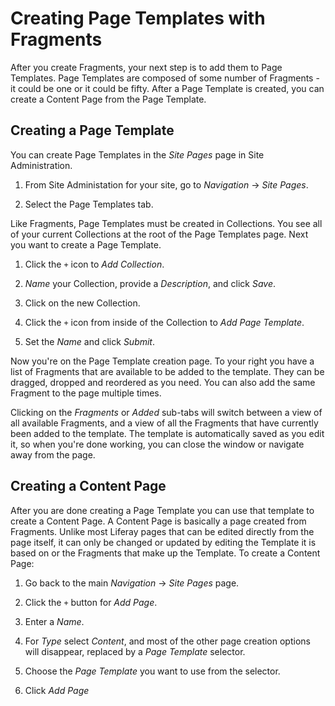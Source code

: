# Creating Page Templates with Fragments

After you create Fragments, your next step is to add them to Page Templates. 
Page Templates are composed of some number of Fragments - it could be one or it 
could be fifty. After a Page Template is created, you can create a Content Page 
from the Page Template.

## Creating a Page Template

You can create Page Templates in the *Site Pages* page in Site Administration.

1.  From Site Administation for your site, go to *Navigation* &rarr; *Site 
    Pages*.

2.  Select the Page Templates tab.

Like Fragments, Page Templates must be created in Collections. You see all of 
your current Collections at the root of the Page Templates page. Next you want 
to create a Page Template.

1.  Click the `+` icon to *Add Collection*.

2.  *Name* your Collection, provide a *Description*, and click *Save*.

3.  Click on the new Collection.

4.  Click the `+` icon from inside of the Collection to *Add Page Template*.

5.  Set the *Name* and click *Submit*.

Now you're on the Page Template creation page. To your right you have a list of
Fragments that are available to be added to the template. They can be dragged, 
dropped and reordered as you need. You can also add the same Fragment to the 
page multiple times.

<screenshot>

Clicking on the *Fragments* or *Added* sub-tabs will 
switch between a view of all available Fragments, and a view of all the 
Fragments that have currently been added to the template. The template is 
automatically saved as you edit it, so when you're done working, you can close 
the window or navigate away from the page.

## Creating a Content Page

After you are done creating a Page Template you can use that template to create 
a Content Page. A Content Page is basically a page created from Fragments. 
Unlike most Liferay pages that can be edited directly from the page itself, it 
can only be changed or updated by editing the Template it is based on or the 
Fragments that make up the Template. To create a Content Page:

1.  Go back to the main *Navigation* &rarr; *Site Pages* page.

2.  Click the `+` button for *Add Page*.

3.  Enter a *Name*.

4.  For *Type* select *Content*, and most of the other page creation options 
    will disappear, replaced by a *Page Template* selector.

5.  Choose the *Page Template* you want to use from the selector.

6.  Click *Add Page*

<screenshot>
    



